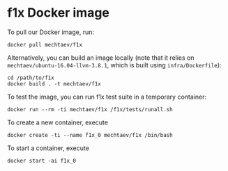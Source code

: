 # f1x Docker image #

To pull our Docker image, run:

    docker pull mechtaev/f1x

Alternatively, you can build an image locally (note that it relies on `mechtaev/ubuntu-16.04-llvm-3.8.1`, which is built using `infra/Dockerfile`):

    cd /path/to/f1x
    docker build . -t mechtaev/f1x

To test the image, you can run f1x test suite in a temporary container:

    docker run --rm -ti mechtaev/f1x /f1x/tests/runall.sh
    
To create a new container, execute

    docker create -ti --name f1x_0 mechtaev/f1x /bin/bash
    
To start a container, execute

    docker start -ai f1x_0
    

